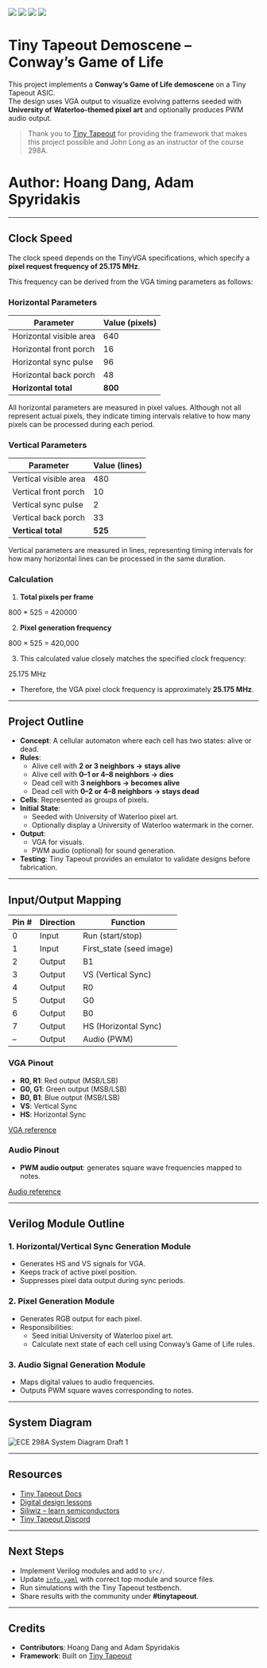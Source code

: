 ![](../../workflows/gds/badge.svg) ![](../../workflows/docs/badge.svg) ![](../../workflows/test/badge.svg) ![](../../workflows/fpga/badge.svg)

# Tiny Tapeout Demoscene – Conway’s Game of Life

This project implements a **Conway’s Game of Life demoscene** on a Tiny Tapeout ASIC.  
The design uses VGA output to visualize evolving patterns seeded with **University of Waterloo-themed pixel art** and optionally produces PWM audio output.  

>  Thank you to [Tiny Tapeout](https://tinytapeout.com) for providing the framework that makes this project possible and John Long as an instructor of the course 298A.

# Author: Hoang Dang, Adam Spyridakis
---
## Clock Speed

The clock speed depends on the TinyVGA specifications, which specify a **pixel request frequency of 25.175 MHz**.

This frequency can be derived from the VGA timing parameters as follows:

### Horizontal Parameters

| Parameter               | Value (pixels) |
|--------------------------|----------------|
| Horizontal visible area  | 640            |
| Horizontal front porch   | 16             |
| Horizontal sync pulse    | 96             |
| Horizontal back porch    | 48             |
| **Horizontal total**     | **800**        |

All horizontal parameters are measured in pixel values. Although not all represent actual pixels, they indicate timing intervals relative to how many pixels can be processed during each period.

### Vertical Parameters

| Parameter               | Value (lines) |
|--------------------------|---------------|
| Vertical visible area    | 480           |
| Vertical front porch     | 10            |
| Vertical sync pulse      | 2             |
| Vertical back porch      | 33            |
| **Vertical total**       | **525**       |

Vertical parameters are measured in lines, representing timing intervals for how many horizontal lines can be processed in the same duration.

### Calculation

1. **Total pixels per frame**

800 * 525 = 420000


2. **Pixel generation frequency**

800 × 525 = 420,000


3. This calculated value closely matches the specified clock frequency:

25.175 MHz
- Therefore, the VGA pixel clock frequency is approximately **25.175 MHz**.

---
## Project Outline

- **Concept**: A cellular automaton where each cell has two states: alive or dead.  
- **Rules**:
  - Alive cell with **2 or 3 neighbors → stays alive**  
  - Alive cell with **0–1 or 4–8 neighbors → dies**  
  - Dead cell with **3 neighbors → becomes alive**  
  - Dead cell with **0–2 or 4–8 neighbors → stays dead**  
- **Cells**: Represented as groups of pixels.
- **Initial State**:  
  - Seeded with University of Waterloo pixel art.  
  - Optionally display a University of Waterloo watermark in the corner.
- **Output**:  
  - VGA for visuals.  
  - PWM audio (optional) for sound generation.  
- **Testing**: Tiny Tapeout provides an emulator to validate designs before fabrication.

---
## Input/Output Mapping

| Pin # | Direction | Function      |
|-------|-----------|---------------|
| 0     | Input     | Run (start/stop) |
| 1     | Input     | First_state (seed image) |
| 2     | Output    | B1 |
| 3     | Output    | VS (Vertical Sync) |
| 4     | Output    | R0 |
| 5     | Output    | G0 |
| 6     | Output    | B0 |
| 7     | Output    | HS (Horizontal Sync) |
| –     | Output    | Audio (PWM) |

### VGA Pinout
- **R0, R1**: Red output (MSB/LSB)  
- **G0, G1**: Green output (MSB/LSB)  
- **B0, B1**: Blue output (MSB/LSB)  
- **VS**: Vertical Sync  
- **HS**: Horizontal Sync  

[VGA reference](https://github.com/mole99/tiny-vga)

### Audio Pinout
- **PWM audio output**: generates square wave frequencies mapped to notes.  

[Audio reference](https://github.com/MichaelBell/tt-audio-pmod)

---

## Verilog Module Outline

### 1. Horizontal/Vertical Sync Generation Module
- Generates HS and VS signals for VGA.  
- Keeps track of active pixel position.  
- Suppresses pixel data output during sync periods.

### 2. Pixel Generation Module
- Generates RGB output for each pixel.  
- Responsibilities:
  - Seed initial University of Waterloo pixel art.  
  - Calculate next state of each cell using Conway’s Game of Life rules.

### 3. Audio Signal Generation Module
- Maps digital values to audio frequencies.  
- Outputs PWM square waves corresponding to notes.  

---

## System Diagram

![ECE 298A System Diagram Draft 1](https://github.com/user-attachments/assets/f6adea51-e030-44c0-975e-9038281023b4)


---

## Resources

- [Tiny Tapeout Docs](https://tinytapeout.com)  
- [Digital design lessons](https://tinytapeout.com/digital_design/)  
- [Siliwiz – learn semiconductors](https://tinytapeout.com/siliwiz/)  
- [Tiny Tapeout Discord](https://tinytapeout.com/discord)

---

## Next Steps

- Implement Verilog modules and add to `src/`.  
- Update [`info.yaml`](info.yaml) with correct top module and source files.  
- Run simulations with the Tiny Tapeout testbench.  
- Share results with the community under **#tinytapeout**.  

---

## Credits

- **Contributors**: Hoang Dang and Adam Spyridakis
- **Framework**: Built on [Tiny Tapeout](https://tinytapeout.com)  
